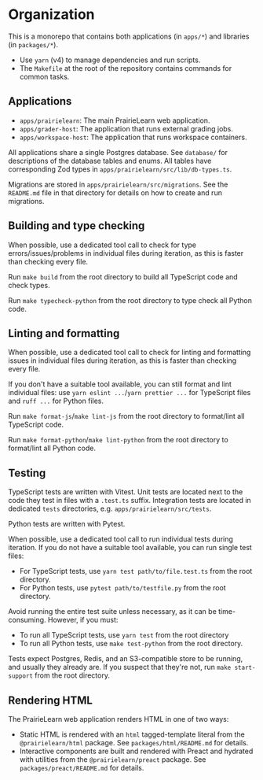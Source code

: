 # Organization

This is a monorepo that contains both applications (in `apps/*`) and libraries (in `packages/*`).

- Use `yarn` (v4) to manage dependencies and run scripts.
- The `Makefile` at the root of the repository contains commands for common tasks.

## Applications

- `apps/prairielearn`: The main PrairieLearn web application.
- `apps/grader-host`: The application that runs external grading jobs.
- `apps/workspace-host`: The application that runs workspace containers.

All applications share a single Postgres database. See `database/` for descriptions of the database tables and enums. All tables have corresponding Zod types in `apps/prairielearn/src/lib/db-types.ts`.

Migrations are stored in `apps/prairielearn/src/migrations`. See the `README.md` file in that directory for details on how to create and run migrations.

## Building and type checking

When possible, use a dedicated tool call to check for type errors/issues/problems in individual files during iteration, as this is faster than checking every file.

Run `make build` from the root directory to build all TypeScript code and check types.

Run `make typecheck-python` from the root directory to type check all Python code.

## Linting and formatting

When possible, use a dedicated tool call to check for linting and formatting issues in individual files during iteration, as this is faster than checking every file.

If you don't have a suitable tool available, you can still format and lint individual files: use `yarn eslint ...`/`yarn prettier ...` for TypeScript files and `ruff ...` for Python files.

Run `make format-js`/`make lint-js` from the root directory to format/lint all TypeScript code.

Run `make format-python`/`make lint-python` from the root directory to format/lint all Python code.

## Testing

TypeScript tests are written with Vitest. Unit tests are located next to the code they test in files with a `.test.ts` suffix. Integration tests are located in dedicated `tests` directories, e.g. `apps/prairielearn/src/tests`.

Python tests are written with Pytest.

When possible, use a dedicated tool call to run individual tests during iteration. If you do not have a suitable tool available, you can run single test files:

- For TypeScript tests, use `yarn test path/to/file.test.ts` from the root directory.
- For Python tests, use `pytest path/to/testfile.py` from the root directory.

Avoid running the entire test suite unless necessary, as it can be time-consuming. However, if you must:

- To run all TypeScript tests, use `yarn test` from the root directory
- To run all Python tests, use `make test-python` from the root directory.

Tests expect Postgres, Redis, and an S3-compatible store to be running, and usually they already are. If you suspect that they're not, run `make start-support` from the root directory.

## Rendering HTML

The PrairieLearn web application renders HTML in one of two ways:

- Static HTML is rendered with an `html` tagged-template literal from the `@prairielearn/html` package. See `packages/html/README.md` for details.
- Interactive components are built and rendered with Preact and hydrated with utilities from the `@prairielearn/preact` package. See `packages/preact/README.md` for details.
